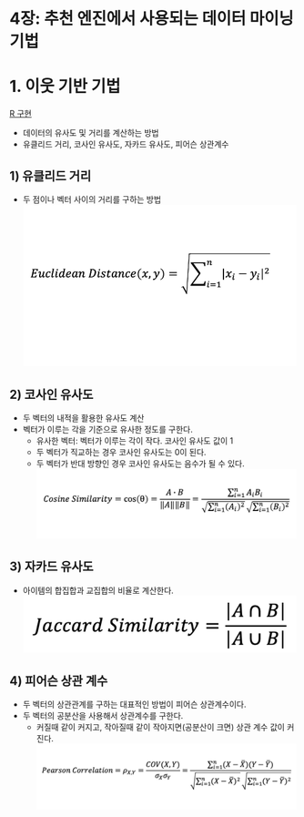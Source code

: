 4장: 추천 엔진에서 사용되는 데이터 마이닝 기법
====================================

# 1. 이웃 기반 기법
[R 구현](./r/neighbor_method.r)
- 데이터의 유사도 및 거리를 계산하는 방법
- 유클리드 거리, 코사인 유사도, 자카드 유사도, 피어슨 상관계수

## 1) 유클리드 거리
- 두 점이나 벡터 사이의 거리를 구하는 방법
![](./equations/euclidean_distance.png)

## 2) 코사인 유사도
- 두 벡터의 내적을 활용한 유사도 계산
- 벡터가 이루는 각을 기준으로 유사한 정도를 구한다.
  - 유사한 벡터: 벡터가 이루는 각이 작다. 코사인 유사도 값이 1
  - 두 벡터가 직교하는 경우 코사인 유사도는 0이 된다.
  - 두 벡터가 반대 방향인 경우 코사인 유사도는 음수가 될 수 있다.
![](./equations/cosine_similarity.png)

## 3) 자카드 유사도
- 아이템의 합집합과 교집합의 비율로 계산한다.
![](./equations/jaccard_similarity.png)

## 4) 피어슨 상관 계수
- 두 벡터의 상관관계를 구하는 대표적인 방법이 피어슨 상관계수이다.
- 두 벡터의 공분산을 사용해서 상관계수를 구한다.
  - 커질때 같이 커지고, 작아질때 같이 작아지면(공분산이 크면) 상관 계수 값이 커진다.
![](./equations/pearson_correlation.png)
